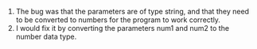 1. The bug was that the parameters are of type string, and that they need to be converted to numbers for the program to work correctly.
2. I would fix it by converting the parameters num1 and num2 to the number data type.